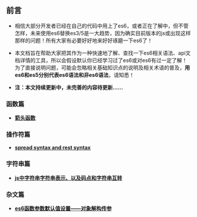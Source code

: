 ## 前言

* 相信大部分开发者已经在自己的代码中用上了es6，或者正在了解中，但不管怎样，未来使用es6替换es3/5是一大趋势，因为确实目前版本的js或出现这样那样的问题！所有大家有必要好好地来好好琢磨一下es6了！

* 本文档旨在帮助大家把其作为一种快速地了解、查找一下es6相关语法、api文档详情的工具，所以会假设默认你已经学习过了es6或对es6有过一定了解！为了直接说明问题，可能会忽略相关基础知识点的说明及相关术语的普及，**用es6和es5分别代表es6语法和非es6语法**，请知悉！

* **注：本文持续更新中，未完善的内容待更新……**

### 函数篇

* **[箭头函数](https://github.com/woai30231/es6-note/blob/master/function/arrow-function.md)**

### 操作符篇

* **[spread syntax and rest syntax](https://github.com/woai30231/es6-note/blob/master/operator/spreadAndRest)**

### 字符串篇

* **[js中字符串字符串表示、以及码点和字符串互转](https://github.com/woai30231/es6-note/blob/master/String/article1.md)**

### 杂文篇

* **[es6函数参数默认值设置——对象解构传参](https://github.com/woai30231/es6-note/blob/master/article/001.md)**
